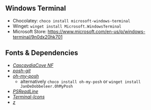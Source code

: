 ## Windows Terminal

- Chocolatey: `choco install microsoft-windows-terminal`
- Winget: `winget install Microsoft.WindowsTerminal`
- Microsoft Store: https://www.microsoft.com/en-us/p/windows-terminal/9n0dx20hk701

## Fonts & Dependencies

- _[CascaydiaCove NF](https://github.com/ryanoasis/nerd-fonts/releases/download/v2.1.0/CascadiaCode.zip)_
- _[posh-git](https://www.powershellgallery.com/packages/posh-git/)_
- _[oh-my-posh](https://www.powershellgallery.com/packages/oh-my-posh/)_
  - alternatively `choco install oh-my-posh` or `winget install JanDeDobbeleer.OhMyPosh`
- _[PSReadLine](https://www.powershellgallery.com/packages/PSReadLine/2.2.0-beta1)_
- _[Terminal-Icons](https://www.powershellgallery.com/packages/Terminal-Icons/)_
- _[z](https://www.powershellgallery.com/packages/z/1.1.13)_
